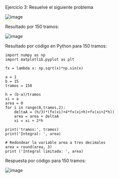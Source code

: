 Ejercicio 3: Resuelve el siguiente problema

![image](https://github.com/Jorge11Romero/M-todos-Num-ricos/assets/147437900/b1add599-0ccf-40f5-a883-335b661f4a4e)

Resultado por 150 tramos:

![image](https://github.com/Jorge11Romero/M-todos-Num-ricos/assets/147437900/bf107a6d-d8ee-44f3-a390-34e37fa3785f)

Resultado por código en Python para 150 tramos:


    import numpy as np
    import matplotlib.pyplot as plt
    
    fx = lambda x: np.sqrt(x)*np.sin(x)
    
    a = 1
    b = 15
    tramos = 150
    
    h = (b-a)/tramos
    xi = a
    area = 0
    for i in range(0,tramos,2):
        deltaA = (h/3)*(fx(xi)+4*fx(xi+h)+fx(xi+2*h))
        area = area + deltaA
        xi = xi + 2*h
    
    print('tramos:', tramos)
    print('Integral: ', area)
    
    # Redondear la variable area a tres decimales
    area = round(area, 3)
    print ('Integral limitada: ', area)

Respuesta por código para 150 tramos:

![image](https://github.com/Jorge11Romero/M-todos-Num-ricos/assets/147437900/95780191-b33b-4d7a-a977-8d181c2776da)
